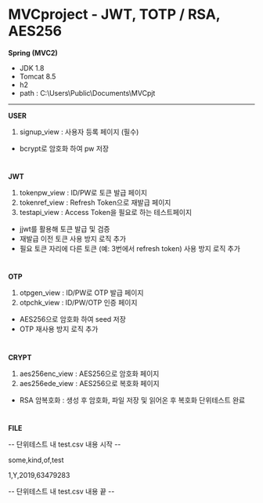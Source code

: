 # MVCproject - JWT, TOTP / RSA, AES256

**Spring (MVC2)**
- JDK 1.8
- Tomcat 8.5
- h2
- path : C:\Users\Public\Documents\MVCpjt

---
**USER**
1. signup_view : 사용자 등록 페이지 (필수)
- bcrypt로 암호화 하여 pw 저장

#
**JWT**
1. tokenpw_view : ID/PW로 토큰 발급 페이지
2. tokenref_view : Refresh Token으로 재발급 페이지
3. testapi_view : Access Token을 필요로 하는 테스트페이지
- jjwt를 활용해 토큰 발급 및 검증
- 재발급 이전 토큰 사용 방지 로직 추가
- 필요 토큰 자리에 다른 토큰 (예: 3번에서 refresh token) 사용 방지 로직 추가

#
**OTP**
1. otpgen_view : ID/PW로 OTP 발급 페이지
2. otpchk_view : ID/PW/OTP 인증 페이지
- AES256으로 암호화 하여 seed 저장
- OTP 재사용 방지 로직 추가

#
**CRYPT**
1. aes256enc_view : AES256으로 암호화 페이지
2. aes256ede_view : AES256으로 복호화 페이지
- RSA 암복호화 : 생성 후 암호화, 파일 저장 및 읽어온 후 복호화 단위테스트 완료

#
**FILE**

-- 단위테스트 내 test.csv 내용 시작 --

some,kind,of,test

1,Y,2019,63479283

-- 단위테스트 내 test.csv 내용 끝 --
